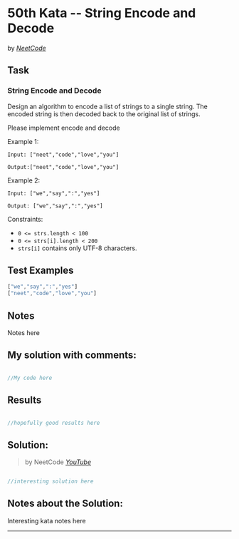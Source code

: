 # 50th Kata -- String Encode and Decode


by *[NeetCode](https://neetcode.io/problems/string-encode-and-decode)*


## Task

### String Encode and Decode


Design an algorithm to encode a list of strings to a single string. The encoded string is then decoded back to the original list of strings.

Please implement encode and decode

Example 1:

```
Input: ["neet","code","love","you"]

Output:["neet","code","love","you"]
```
Example 2:
```
Input: ["we","say",":","yes"]

Output: ["we","say",":","yes"]
```
Constraints:

* ```0 <= strs.length < 100```
* ```0 <= strs[i].length < 200```
* ```strs[i]``` contains only UTF-8 characters.



## Test Examples

```js
["we","say",":","yes"]
["neet","code","love","you"]
```


## Notes

Notes here

## My solution with comments:

```js

//My code here

```


## Results

```js

//hopefully good results here

```

## Solution:
> by NeetCode *[YouTube](LINKHERE)*

```js

//interesting solution here

```

## Notes about the Solution:

Interesting kata notes here


---